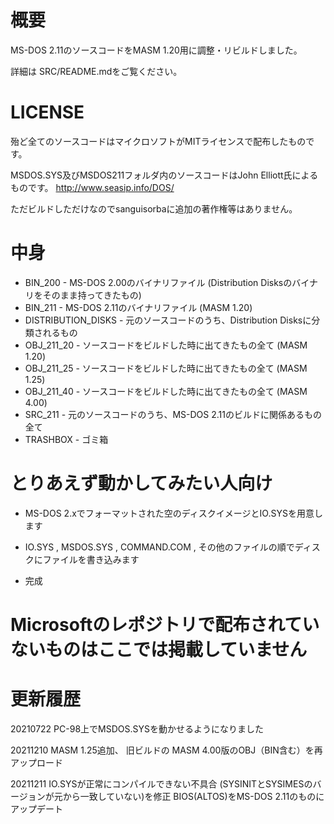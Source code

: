 # 概要
MS-DOS 2.11のソースコードをMASM 1.20用に調整・リビルドしました。

詳細は SRC/README.mdをご覧ください。

# LICENSE
殆ど全てのソースコードはマイクロソフトがMITライセンスで配布したものです。

MSDOS.SYS及びMSDOS211フォルダ内のソースコードはJohn Elliott氏によるものです。
http://www.seasip.info/DOS/

ただビルドしただけなのでsanguisorbaに追加の著作権等はありません。

# 中身

* BIN_200 - MS-DOS 2.00のバイナリファイル (Distribution Disksのバイナリをそのまま持ってきたもの)
* BIN_211 - MS-DOS 2.11のバイナリファイル (MASM 1.20)
* DISTRIBUTION_DISKS - 元のソースコードのうち、Distribution Disksに分類されるもの
* OBJ_211_20 - ソースコードをビルドした時に出てきたもの全て (MASM 1.20)
* OBJ_211_25 - ソースコードをビルドした時に出てきたもの全て (MASM 1.25)
* OBJ_211_40 - ソースコードをビルドした時に出てきたもの全て (MASM 4.00)
* SRC_211 - 元のソースコードのうち、MS-DOS 2.11のビルドに関係あるもの全て
* TRASHBOX - ゴミ箱

# とりあえず動かしてみたい人向け

* MS-DOS 2.xでフォーマットされた空のディスクイメージとIO.SYSを用意します

* IO.SYS , MSDOS.SYS , COMMAND.COM , その他のファイルの順でディスクにファイルを書き込みます

* 完成


# Microsoftのレポジトリで配布されていないものはここでは掲載していません

# 更新履歴

20210722 PC-98上でMSDOS.SYSを動かせるようになりました

20211210 MASM 1.25追加、 旧ビルドの MASM 4.00版のOBJ（BIN含む）を再アップロード

20211211 IO.SYSが正常にコンパイルできない不具合 (SYSINITとSYSIMESのバージョンが元から一致していない)を修正 BIOS(ALTOS)をMS-DOS 2.11のものにアップデート